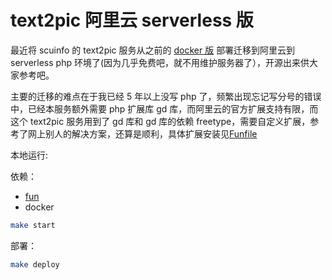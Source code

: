 # text2pic 阿里云 serverless 版

最近将 scuinfo 的 text2pic 服务从之前的 [docker 版](https://github.com/xiaomingplus/scuinfoText2pic) 部署迁移到阿里云到 serverless php 环境了(因为几乎免费吧，就不用维护服务器了），开源出来供大家参考吧。

主要的迁移的难点在于我已经 5 年以上没写 php 了，频繁出现忘记写分号的错误中，已经本服务额外需要 php 扩展库 gd 库，而阿里云的官方扩展支持有限，而这个 text2pic 服务用到了 gd 库和 gd 库的依赖 freetype，需要自定义扩展，参考了网上别人的解决方案，还算是顺利，具体扩展安装见[Funfile](Funfile)

本地运行:

依赖：

- [fun](https://github.com/alibaba/funcraft)
- docker

```bash
make start
```

部署：

```bash
make deploy
```
